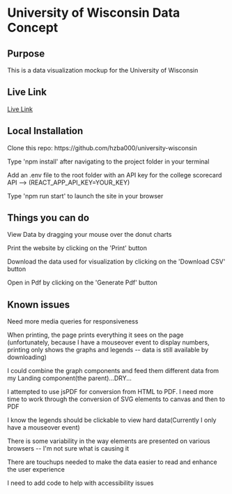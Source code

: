 <h1> University of Wisconsin Data Concept </h1>

<h2>Purpose</h2>
<p>This is a data visualization mockup for the University of Wisconsin</p>

<h2> Live Link </h2>
<a href="https://hzba000.github.io/university-wisconsin/"> Live Link </a>

<h2>Local Installation</h2>
<p>Clone this repo: https://github.com/hzba000/university-wisconsin</p>
<p>Type 'npm install' after navigating to the project folder in your terminal</p>
<p>Add an .env file to the root folder with an API key for the college scorecard API --> (REACT_APP_API_KEY=YOUR_KEY)</p>
<p>Type 'npm run start' to launch the site in your browser
 
 <h2>Things you can do</h2>
 <p>View Data by dragging your mouse over the donut charts</p>
 <p>Print the website by clicking on the 'Print' button</p>
 <p>Download the data used for visualization by clicking on the 'Download CSV' button</p>
 <p>Open in Pdf by clicking on the 'Generate Pdf' button</p>
 
 <h2>Known issues</h2>
 <p>Need more media queries for responsiveness</p>
 <p>When printing, the page prints everything it sees on the page (unfortunately, because I have a mouseover event to display numbers, 
     printing only shows the graphs and legends -- data is still available by downloading)</p>
  <p>I could combine the graph components and feed them different data from my Landing component(the parent)...DRY...</p>
  <p>I attempted to use jsPDF for conversion from HTML to PDF. I need more time to work through the conversion of SVG elements to canvas 
     and then to PDF</p>
  <p>I know the legends should be clickable to view hard data(Currently I only have a mouseover event)</p>
  <p>There is some variability in the way elements are presented on various browsers -- I'm not sure what is causing it</p>
  <p>There are touchups needed to make the data easier to read and enhance the user experience</p>
  <p>I need to add code to help with accessibility issues</p>



 






  
 



